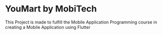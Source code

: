 # YouMart by MobiTech
 
This Project is made to fulfill the Mobile Application Programming course in creating a Mobile Application using Flutter
